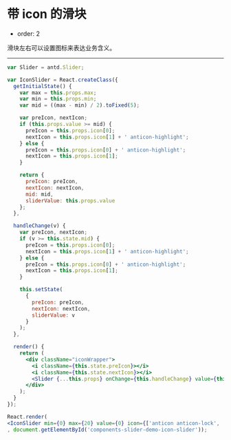 # 带 icon 的滑块

- order: 2

滑块左右可以设置图标来表达业务含义。

---

````jsx
var Slider = antd.Slider;

var IconSlider = React.createClass({
  getInitialState() {
    var max = this.props.max;
    var min = this.props.min;
    var mid = ((max - min) / 2).toFixed(5);

    var preIcon, nextIcon;
    if (this.props.value >= mid) {
      preIcon = this.props.icon[0];
      nextIcon = this.props.icon[1] + ' anticon-highlight';
    } else {
      preIcon = this.props.icon[0] + ' anticon-highlight';
      nextIcon = this.props.icon[1];
    }

    return {
      preIcon: preIcon,
      nextIcon: nextIcon,
      mid: mid,
      sliderValue: this.props.value
    };
  },

  handleChange(v) {
    var preIcon, nextIcon;
    if (v >= this.state.mid) {
      preIcon = this.props.icon[0];
      nextIcon = this.props.icon[1] + ' anticon-highlight';
    } else {
      preIcon = this.props.icon[0] + ' anticon-highlight';
      nextIcon = this.props.icon[1];
    }

    this.setState(
      {
        preIcon: preIcon,
        nextIcon: nextIcon,
        sliderValue: v
      }
    );
  },

  render() {
    return (
      <div className="iconWrapper">
        <i className={this.state.preIcon}></i>
        <i className={this.state.nextIcon}></i>
        <Slider {...this.props} onChange={this.handleChange} value={this.state.sliderValue} />
      </div>
    );
  }
});

React.render(
<IconSlider min={0} max={20} value={0} icon={['anticon anticon-lock', 'anticon anticon-unlock']} />
, document.getElementById('components-slider-demo-icon-slider'));
````

<style>
.iconWrapper {
  position: relative;
  padding: 0 24px;
}

.iconWrapper .anticon {
  position: absolute;
  top: -6px;
  width: 16px;
  height: 16px;
  line-height: 1;
  font-size: 16px;
  color: #ccc;
}

.iconWrapper .anticon:nth-child(1) {
  left: 0;
}
.iconWrapper .anticon:nth-child(2){
  right: 0;
}

.anticon.anticon-highlight {
  color: #666;
}
</style>
